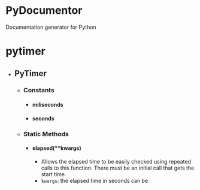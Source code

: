 # PyDocumentor
Documentation generator for Python

# pytimer
  * ## PyTimer
    * ### Constants
      * #### miliseconds
      * #### seconds
    * ### Static Methods
      * #### elapsed(**kwargs)
        * Allows the elapsed time to be easily checked using
       repeated calls to this function. There must be an initial
       call that gets the start time.
        * `kwargs`: the elapsed time in seconds can be
